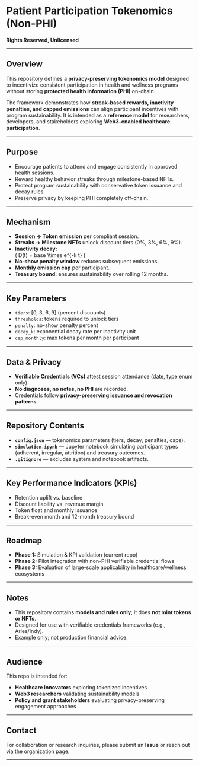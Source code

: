 # Patient Participation Tokenomics (Non-PHI)

**Rights Reserved, Unlicensed**

---

## Overview
This repository defines a **privacy-preserving tokenomics model** designed to incentivize consistent participation in health and wellness programs without storing **protected health information (PHI)** on-chain.  

The framework demonstrates how **streak-based rewards, inactivity penalties, and capped emissions** can align participant incentives with program sustainability. It is intended as a **reference model** for researchers, developers, and stakeholders exploring **Web3-enabled healthcare participation**.

---

## Purpose
- Encourage patients to attend and engage consistently in approved health sessions.  
- Reward healthy behavior streaks through milestone-based NFTs.  
- Protect program sustainability with conservative token issuance and decay rules.  
- Preserve privacy by keeping PHI completely off-chain.  

---

## Mechanism
- **Session → Token emission** per compliant session.  
- **Streaks → Milestone NFTs** unlock discount tiers (0%, 3%, 6%, 9%).  
- **Inactivity decay:**  
  \( D(t) = base \times e^{-k t} \)  
- **No-show penalty window** reduces subsequent emissions.  
- **Monthly emission cap** per participant.  
- **Treasury bound:** ensures sustainability over rolling 12 months.  

---

## Key Parameters
- `tiers`: [0, 3, 6, 9] (percent discounts)  
- `thresholds`: tokens required to unlock tiers  
- `penalty`: no-show penalty percent  
- `decay_k`: exponential decay rate per inactivity unit  
- `cap_monthly`: max tokens per month per participant  

---

## Data & Privacy
- **Verifiable Credentials (VCs)** attest session attendance (date, type enum only).  
- **No diagnoses, no notes, no PHI** are recorded.  
- Credentials follow **privacy-preserving issuance and revocation patterns**.  

---

## Repository Contents
- **`config.json`** — tokenomics parameters (tiers, decay, penalties, caps).  
- **`simulation.ipynb`** — Jupyter notebook simulating participant types (adherent, irregular, attrition) and treasury outcomes.  
- **`.gitignore`** — excludes system and notebook artifacts.  

---

## Key Performance Indicators (KPIs)
- Retention uplift vs. baseline  
- Discount liability vs. revenue margin  
- Token float and monthly issuance  
- Break-even month and 12-month treasury bound  

---

## Roadmap
- **Phase 1:** Simulation & KPI validation (current repo)  
- **Phase 2:** Pilot integration with non-PHI verifiable credential flows  
- **Phase 3:** Evaluation of large-scale applicability in healthcare/wellness ecosystems  

---

## Notes
- This repository contains **models and rules only**; it does **not mint tokens or NFTs**.  
- Designed for use with verifiable credentials frameworks (e.g., Aries/Indy).  
- Example only; not production financial advice.  

---

## Audience
This repo is intended for:  
- **Healthcare innovators** exploring tokenized incentives  
- **Web3 researchers** validating sustainability models  
- **Policy and grant stakeholders** evaluating privacy-preserving engagement approaches  

---

## Contact
For collaboration or research inquiries, please submit an **Issue** or reach out via the organization page.  

---
